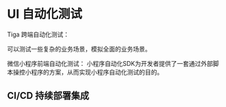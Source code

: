 # UI 自动化测试

  Tiga 跨端自动化测试：

  可以测试一些复杂的业务场景，模拟全面的业务场景。
  
微信小程序前端自动化测试：
小程序自动化SDK为开发者提供了一套通过外部脚本操控小程序的方案，从而实现小程序自动化测试的目的。

## CI/CD 持续部署集成

